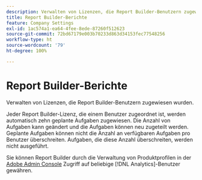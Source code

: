 ```yaml
---
description: Verwalten von Lizenzen, die Report Builder-Benutzern zugewiesen wurden.
title: Report Builder-Berichte
feature: Company Settings
exl-id: 1ac574a1-ea64-4fee-8ede-87260f512623
source-git-commit: 72bd67179e003b70233d863d34153fec77548256
workflow-type: ht
source-wordcount: '79'
ht-degree: 100%

---
```


# Report Builder-Berichte

Verwalten von Lizenzen, die Report Builder-Benutzern zugewiesen wurden.

Jeder Report Builder-Lizenz, die einem Benutzer zugeordnet ist, werden automatisch zehn geplante Aufgaben zugewiesen. Die Anzahl von Aufgaben kann geändert und die Aufgaben können neu zugeteilt werden. Geplante Aufgaben können nicht die Anzahl an verfügbaren Aufgaben pro Benutzer überschreiten. Aufgaben, die diese Anzahl überschreiten, werden nicht ausgeführt.

Sie können Report Builder durch die Verwaltung von Produktprofilen in der [Adobe Admin Console](/help/admin/admin-console/home.md) Zugriff auf beliebige [!DNL Analytics]-Benutzer gewähren.
